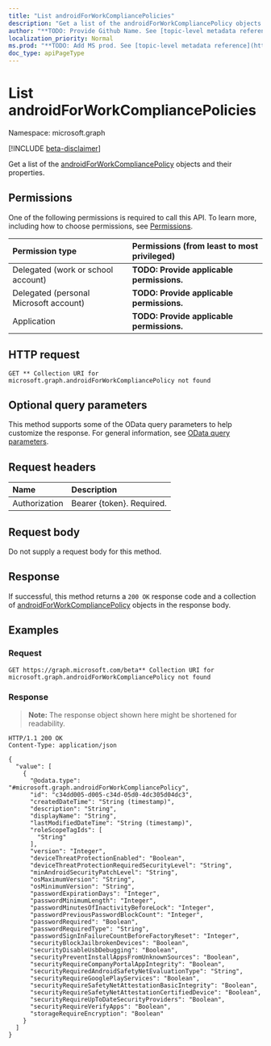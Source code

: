 ```yaml
---
title: "List androidForWorkCompliancePolicies"
description: "Get a list of the androidForWorkCompliancePolicy objects and their properties."
author: "**TODO: Provide Github Name. See [topic-level metadata reference](https://msgo.azurewebsites.net/add/document/guidelines/metadata.html#topic-level-metadata)**"
localization_priority: Normal
ms.prod: "**TODO: Add MS prod. See [topic-level metadata reference](https://msgo.azurewebsites.net/add/document/guidelines/metadata.html#topic-level-metadata)**"
doc_type: apiPageType
---
```


# List androidForWorkCompliancePolicies
Namespace: microsoft.graph

[!INCLUDE [beta-disclaimer](../../includes/beta-disclaimer.md)]

Get a list of the [androidForWorkCompliancePolicy](../resources/androidforworkcompliancepolicy.md) objects and their properties.

## Permissions
One of the following permissions is required to call this API. To learn more, including how to choose permissions, see [Permissions](/graph/permissions-reference).

|Permission type|Permissions (from least to most privileged)|
|:---|:---|
|Delegated (work or school account)|**TODO: Provide applicable permissions.**|
|Delegated (personal Microsoft account)|**TODO: Provide applicable permissions.**|
|Application|**TODO: Provide applicable permissions.**|

## HTTP request

<!-- {
  "blockType": "ignored"
}
-->
``` http
GET ** Collection URI for microsoft.graph.androidForWorkCompliancePolicy not found
```

## Optional query parameters
This method supports some of the OData query parameters to help customize the response. For general information, see [OData query parameters](/graph/query-parameters).

## Request headers
|Name|Description|
|:---|:---|
|Authorization|Bearer {token}. Required.|

## Request body
Do not supply a request body for this method.

## Response

If successful, this method returns a `200 OK` response code and a collection of [androidForWorkCompliancePolicy](../resources/androidforworkcompliancepolicy.md) objects in the response body.

## Examples

### Request
<!-- {
  "blockType": "request",
  "name": "list_androidforworkcompliancepolicy"
}
-->
``` http
GET https://graph.microsoft.com/beta** Collection URI for microsoft.graph.androidForWorkCompliancePolicy not found
```


### Response
>**Note:** The response object shown here might be shortened for readability.
<!-- {
  "blockType": "response",
  "truncated": true,
  "@odata.type": "Collection(microsoft.graph.androidForWorkCompliancePolicy)"
}
-->
``` http
HTTP/1.1 200 OK
Content-Type: application/json

{
  "value": [
    {
      "@odata.type": "#microsoft.graph.androidForWorkCompliancePolicy",
      "id": "c34dd005-d005-c34d-05d0-4dc305d04dc3",
      "createdDateTime": "String (timestamp)",
      "description": "String",
      "displayName": "String",
      "lastModifiedDateTime": "String (timestamp)",
      "roleScopeTagIds": [
        "String"
      ],
      "version": "Integer",
      "deviceThreatProtectionEnabled": "Boolean",
      "deviceThreatProtectionRequiredSecurityLevel": "String",
      "minAndroidSecurityPatchLevel": "String",
      "osMaximumVersion": "String",
      "osMinimumVersion": "String",
      "passwordExpirationDays": "Integer",
      "passwordMinimumLength": "Integer",
      "passwordMinutesOfInactivityBeforeLock": "Integer",
      "passwordPreviousPasswordBlockCount": "Integer",
      "passwordRequired": "Boolean",
      "passwordRequiredType": "String",
      "passwordSignInFailureCountBeforeFactoryReset": "Integer",
      "securityBlockJailbrokenDevices": "Boolean",
      "securityDisableUsbDebugging": "Boolean",
      "securityPreventInstallAppsFromUnknownSources": "Boolean",
      "securityRequireCompanyPortalAppIntegrity": "Boolean",
      "securityRequiredAndroidSafetyNetEvaluationType": "String",
      "securityRequireGooglePlayServices": "Boolean",
      "securityRequireSafetyNetAttestationBasicIntegrity": "Boolean",
      "securityRequireSafetyNetAttestationCertifiedDevice": "Boolean",
      "securityRequireUpToDateSecurityProviders": "Boolean",
      "securityRequireVerifyApps": "Boolean",
      "storageRequireEncryption": "Boolean"
    }
  ]
}
```

